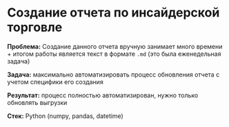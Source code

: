 # Создание отчета по инсайдерской торговле

**Проблема:** Создание данного отчета вручную занимает много времени + итогом работы является текст в формате `.md` (это была еженедельная задача)

**Задача:** максимально автоматизировать процесс обновления отчета с учетом специфики его создания

**Результат:** процесс полностью автоматизирован, нужно только обновлять выгрузки

**Стек:** Python (numpy, pandas, datetime)
